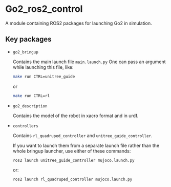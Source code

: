 # Go2_ros2_control 

A module containing ROS2 packages for launching Go2 in simulation.

## Key packages 

- `go2_bringup`
    
    Contains the main launch file `main.launch.py`
    One can pass an argument while launching this file, like:

    ```bash
    make run CTRL=unitree_guide
    ```

    or 

    ```bash
    make run CTRL=rl
    ``` 

- `go2_description`

    Contains the model of the robot in xacro format and in urdf. 

- `controllers`

    Contains `rl_quadruped_controller` and `unitree_guide_controller`.

    If you want to launch them from a separate launch file rather than the whole bringup launcher, use either of these commands:

    ```bash 
    ros2 launch unitree_guide_controller mujoco.launch.py
    ```

    or:

    ```bash 
    ros2 launch rl_quadruped_controller mujoco.launch.py
    ```